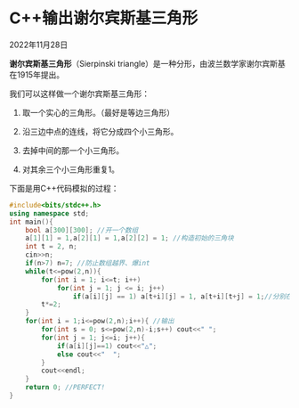 # C++输出谢尔宾斯基三角形

2022年11月28日

**谢尔宾斯基三角形**（Sierpinski triangle）是一种分形，由波兰数学家谢尔宾斯基在1915年提出。

我们可以这样做一个谢尔宾斯基三角形：

1. 取一个实心的三角形。（最好是等边三角形）

2. 沿三边中点的连线，将它分成四个小三角形。

3. 去掉中间的那一个小三角形。

4. 对其余三个小三角形重复1。

下面是用C++代码模拟的过程：

```cpp
#include<bits/stdc++.h>
using namespace std;
int main(){
	bool a[300][300]; //开一个数组
	a[1][1] = 1,a[2][1] = 1,a[2][2] = 1; //构造初始的三角块
	int t = 2, n;
	cin>>n;
	if(n>7) n=7; //防止数组越界、爆int
	while(t<=pow(2,n)){
		for(int i = 1; i<=t; i++)
			for(int j = 1; j <= i; j++)
				if(a[i][j] == 1) a[t+i][j] = 1, a[t+i][t+j] = 1;//分别在左下角、右下角复制同样的三角块
		t*=2;
	}
	for(int i = 1;i<=pow(2,n);i++){ //输出
		for(int s = 0; s<=pow(2,n)-i;s++) cout<<" ";
		for(int j = 1; j<=i; j++){
			if(a[i][j]==1) cout<<"△";
			else cout<<"  "; 
		}
		cout<<endl;
	}
	return 0; //PERFECT!
}
```
